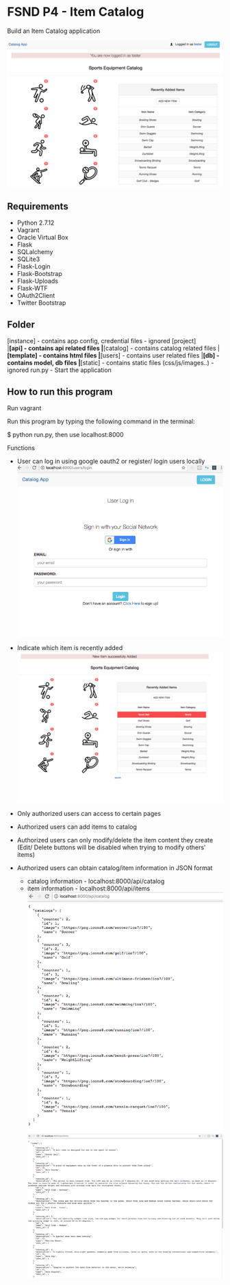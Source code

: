 # FSND P4 - Item Catalog
Build an Item Catalog application

![](https://github.com/Dongs7/img/blob/master/catalog_1.png)

## Requirements
* Python 2.7.12
* Vagrant
* Oracle Virtual Box
* Flask
* SQLalchemy
* SQLite3
* Flask-Login
* Flask-Bootstrap
* Flask-Uploads
* Flask-WTF
* OAuth2Client
* Twitter Bootstrap

## Folder
[instance]          - contains app config, credential files - ignored
[project]  
|________[api]      - contains api related files
|________[catalog]  - contains catalog related files
|________[template] - contains html files
|________[users]    - contains user related files
|________[db]       - contains model, db files
|________[static]   - contains static files (css/js/images..) - ignored
run.py              - Start the application

## How to run this program
Run vagrant

Run this program by typing the following command in the terminal:

$ python run.py, then use localhost:8000

Functions
 - User can log in using google oauth2 or register/ login users locally
 ![](https://github.com/Dongs7/img/blob/master/sign_1.png)

 - Indicate which item is recently added
 ![](https://github.com/Dongs7/img/blob/master/add_1.png)

 - Only authorized users can access to certain pages

 - Authorized users can add items to catalog

 - Authorized users can only modify/delete the item content they create
   (Edit/ Delete buttons will be disabled when trying to modify others' items)

 - Authorized users can obtain catalog/item information in JSON format
    - catalog information - localhost:8000/api/catalog
    - item information - localhost:8000/api/items
![](https://github.com/Dongs7/img/blob/master/api_1.png)
![](https://github.com/Dongs7/img/blob/master/api_2.png)
